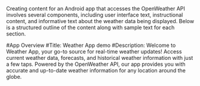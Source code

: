 Creating content for an Android app that accesses the OpenWeather API involves several components, including user interface text, instructional content, and informative text about the weather data being displayed. Below is a structured outline of the content along with sample text for each section.

#App Overview
#Title: Weather App demo
#Description:
		Welcome to Weather App, your go-to source for real-time weather updates! Access current weather data, forecasts, and historical weather information with just a few taps. Powered by the OpenWeather API, our app provides you with accurate and up-to-date weather information for any location around the globe.
